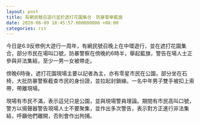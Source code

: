 ```yaml
---
layout: post
title: 有網民號召遊行並於遮打花園集合　防暴警舉藍旗
date: 2020-06-09 18:45:57.000000000 +08:00
categories: rss
---
```


今日是6.9反修例大遊行一周年，有網民號召晚上在中環遊行，並在遮打花園集合，部分市民在場叫口號，防暴警察在傍晚約6時半，舉起藍旗，警告在場人士正參與非法集結，至少一男一女被帶走。

傍晚6時後，遮打花園現場主要以記者為主，亦有零星市民在公園，部分坐在石椅，大批防暴警察截查巿民的身份證，並拉起封鎖線。一名中年男子雙手被扣上索帶，帶離現場。

現場有市民不滿，表示這兒只是公園，並與現場警員理論。期間有巿民高叫口號，警方以揚聲器警告現場人士不要聚集，並作出多次警告，表示對方正進行非法集結，呼籲他們離開，否則會作出拘捕。
